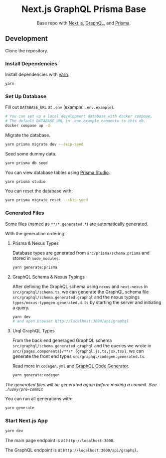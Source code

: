 <div align="center">
<h1>Next.js GraphQL Prisma Base</h1>
<span>Base repo with <a href="https://nextjs.org/">Next.js</a>, <a href="https://graphql.org/">GraphQL</a>, and <a href="https://www.prisma.io/">Prisma</a>.</span>
</div>

## Development

Clone the repository.

### Install Dependencies

Install dependencies with [yarn](https://yarnpkg.com/).

```bash
yarn
```

### Set Up Database

Fill out `DATABASE_URL` at `.env` (example: `.env.example`).

```bash
# You can set up a local development database with docker compose.
# The default DATABASE_URL in .env.example connects to this db.
docker compose up -d
```

Migrate the database.

```bash
yarn prisma migrate dev --skip-seed
```

Seed some dummy data.

```bash
yarn prisma db seed
```

You can view database tables using [Prisma Studio](https://www.prisma.io/studio).

```bash
yarn prisma studio
```

You can reset the database with:

```bash
yarn prisma migrate reset --skip-seed
```

### Generated Files

Some files (named as `**/*.generated.*`) are automatically generated.

With the generation ordering:

1. Prisma & Nexus Types

   Database types are generated from `src/prisma/schema.prisma` and stored in `node_modules`.

   ```bash
   yarn generate:prisma
   ```

2. GraphQL Schema & Nexus Typings

   After defining the GraphQL schema using `nexus` and `next-nexus` in `src/graphql/schema.ts`,
   we can generate the GraphQL schema file `src/graphql/schema.generated.graphql` and the nexus typings
   `types/nexus-typegen.generated.d.ts` by starting the server and initiating a query.

   ```bash
   yarn dev
   # and open browser http://localhost:3000/api/graphql
   ```

3. Urql GraphQL Types

   From the back end generaged GraphQL schema `src/graphql/schema.generated.graphql` and the queries we wrote in
   `src/{pages,components}/**/*.{graphql,js,ts,jsx,tsx}`, we can generate the front end types
   `src/graphql/codegen.generated.ts`.

   Read more in `codegen.yml` and [GraphQL Code Generator](https://www.graphql-code-generator.com/).

   ```bash
   yarn generate:codegen
   ```

_The generated files will be generated again before making a commit. See `.husky/pre-commit`_

You can run all generations with:

```bash
yarn generate
```

### Start Next.js App

```bash
yarn dev
```

The main page endpoint is at `http://localhost:3000`.

The GraphQL endpoint is at `http://localhost:3000/api/graphql`.
